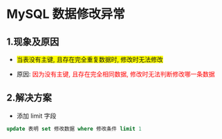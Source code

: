 # MySQL 数据修改异常

## 1.现象及原因

* <span style='background-color: yellow;'>当表没有主键, 且存在完全重复数据时, 修改时无法修改</span>

* 原因: <span style='color: red;'>因为没有主键, 且存在完全相同数据, 修改时无法判断修改哪一条数据</span>

## 2.解决方案

* 添加 limit 字段

```sql
update 表明 set 修改数据 where 修改条件 limit 1
```

